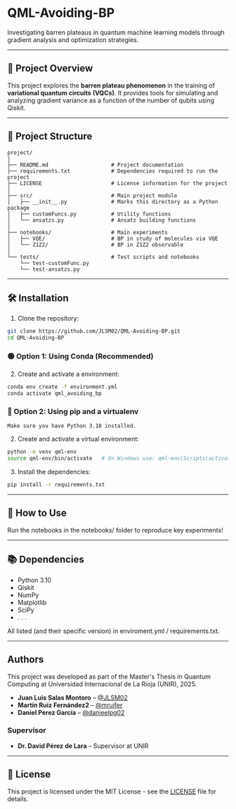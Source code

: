 # QML-Avoiding-BP

Investigating barren plateaus in quantum machine learning models through gradient analysis and optimization strategies.

---

## 🧩 Project Overview

This project explores the **barren plateau phenomenon** in the training of **variational quantum circuits (VQCs)**. It provides tools for simulating and analyzing gradient variance as a function of the number of qubits using Qiskit.

---

## 📁 Project Structure
```
project/
│
├── README.md                    # Project documentation
├── requirements.txt             # Dependencies required to run the project
├── LICENSE                      # License information for the project
│
├── src/                         # Main project module
│   ├── __init__.py              # Marks this directory as a Python package
│   ├── customFuncs.py           # Utility functions
│   └── ansatzs.py               # Ansatz building functions
│
├── notebooks/                   # Main experiments
│   ├── VQE/                     # BP in study of molecules via VQE
│   └── Z1Z2/                    # BP in Z1Z2 observable
│
└── tests/                       # Test scripts and notebooks
    └── test-customFunc.py
    └── test-ansatzs.py
```
---

## 🛠️ Installation

1. Clone the repository:
```bash
git clone https://github.com/JLSM02/QML-Avoiding-BP.git
cd QML-Avoiding-BP
```
### 🟢 Option 1: Using Conda (Recommended)
2. Create and activate a environment:
```bash
conda env create -f environment.yml
conda activate qml_avoiding_bp
```
### 🔵 Option 2: Using pip and a virtualenv
`Make sure you have Python 3.10 installed.`

2. Create and activate a virtual environment:
```bash
python -m venv qml-env
source qml-env/bin/activate   # On Windows use: qml-env\Scripts\activate
```
3. Install the dependencies:
```bash
pip install -r requirements.txt
```

---

## 🚀 How to Use
Run the notebooks in the notebooks/ folder to reproduce key experiments!

---

## 📚 Dependencies
* Python 3.10
* Qiskit
* NumPy
* Matplotlib
* SciPy
* . . .

All listed (and their specific version) in enviroment.yml / requirements.txt.

---

## Authors

This project was developed as part of the Master's Thesis in Quantum Computing at Universidad Internacional de La Rioja (UNIR), 2025.

- **Juan Luis Salas Montoro** – [@JLSM02](https://github.com/JLSM02)
- **Martín Ruiz Fernández2** – [@mruifer](https://github.com/mruifer)
- **Daniel Perez García** – [@danieelpg02](https://github.com/danieelpg02)

### Supervisor

- **Dr. David Pérez de Lara** – Supervisor at UNIR

---

## 📃 License

This project is licensed under the MIT License - see the [LICENSE](LICENSE) file for details.
